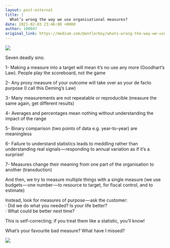 ```yaml
---
layout: post-external
title: |
  What’s wrong the way we use organisational measures?
date: 2021-02-03 23:46:00 +0000
author: 100047
original_link: https://medium.com/@antlerboy/whats-wrong-the-way-we-use-organisational-measures-ec6c0f3e2f88?source=rss-97852f5a56ae------2
---
```

![](https://cdn-images-1.medium.com/max/332/1*RENBPctEleUIRShucC6dRw.jpeg)

Seven deadly sins:

1- Making a measure into a target will mean it’s no use any more (Goodhart’s Law). People play the scoreboard, not the game

2- Any proxy measure of your outcome will take over as your de facto purpose (I call this Deming’s Law)

3- Many measurements are not repeatable or reproducible (measure the same again, get different results)

4- Averages and percentages mean nothing without understanding the impact of the range

5- Binary comparison (two points of data e.g. year-to-year) are meaningless

6- Failure to understand statistics leads to meddling rather than understanding real signals — responding to annual variation as if it’s a surprise!

7- Measures change their meaning from one part of the organisation to another (transduction)

And then, we try to measure multiple things with a single measure (we use budgets — one number — to resource to target, for fiscal control, and to estimate)

Instead, look for measures of purpose — ask the customer:  
· Did we do what you needed? Is your life better?  
· What could be better next time?

This is self-correcting; if you treat them like a statistic, you’ll know!

What’s your favourite bad measure? What have I missed?

 ![](https://medium.com/_/stat?event=post.clientViewed&referrerSource=full_rss&postId=ec6c0f3e2f88)
